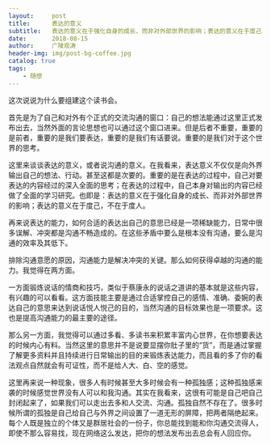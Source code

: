 ```yaml
---
layout:     post
title:      表达的意义
subtitle:   表达的意义在于强化自身的成长、而非对外部世界的影响；表达的意义在于度己，而非于度人。
date:       2018-08-15
author:     广陵观涛
header-img: img/post-bg-coffee.jpg
catalog: true
tags:
    - 随想
---
```


这次说说为什么要组建这个读书会。

首先是为了自己和对外有个正式的交流沟通的窗口：自己的想法能通过这里正式发布出去，当然外面的言论思想也可以通过这个窗口进来。但是后者不重要，重要的是前者，重要的是我们要表达，重要的是我们有话要说。重要的是我们对于这个世界的思考。

这里来谈谈表达的意义，或者说沟通的意义。在我看来，表达意义不仅仅是向外界输出自己的想法、行动。甚至这都是次要的。重要的是在表达的过程中，自己对要表达的内容经过的深入全面的思考；在表达的过程中，自己本身对输出的内容已经做了全面的学习研究。也即是：表达的意义在于强化自身的成长、而非对外部世界的影响；表达的意义在于度己，不在于度人。

再来说表达的能力，如何合适的表达出自己的意思已经是一项稀缺能力，日常中很多误解、冲突都是沟通不畅造成的。在这些矛盾中要么是根本没有沟通，要么是沟通的效率及其低下。

排除沟通意愿的原因，沟通能力是解决冲突的关键。那么如何获得卓越的沟通的能力。我觉得在两方面。

一方面锻炼说话的情商和技巧，类似于蔡康永的说话之道讲的基本就是这些内容，有兴趣的可以看看。这方面技能主要是通过合适掌控自己的感情、准确、委婉的表达自己的意思来达到说话悦人悦己的目的，当然沟通的目标效果也是一项要求。这也是提高沟通能力的最主要的途径。

那么另一方面，我觉得可以通过多看、多读书来积累丰富内心世界，在你想要表达的时候内心有料。当然这里的意思并不是说要显摆你肚子里的“货”，而是通过掌握了解更多资料并且持续进行日常输出的目的来锻炼表达能力，而且看的多了你的看法观点自然就会有可证性，而不是给人大、白、空的感觉。

这里再来说一种现象，很多人有时候甚至大多时候会有一种孤独感；这种孤独感来袭的时候感觉世界没有人可以和我沟通。其实在我看来，这很有可能是自己吧自己封闭起来了，如果我们可以走出去多和人交流、沟通。孤独自然不存在了。很多时候所谓的孤独是自己给自己与外界之间设置了一道无形的屏障，把两者隔绝起来。每个人既是独立的个体又是群居社会的一份子，你总能找到能和你沟通交流得人，即使不那么容易找，现在网络这么发达，把你的想法发布出去总会有人回应你。 
